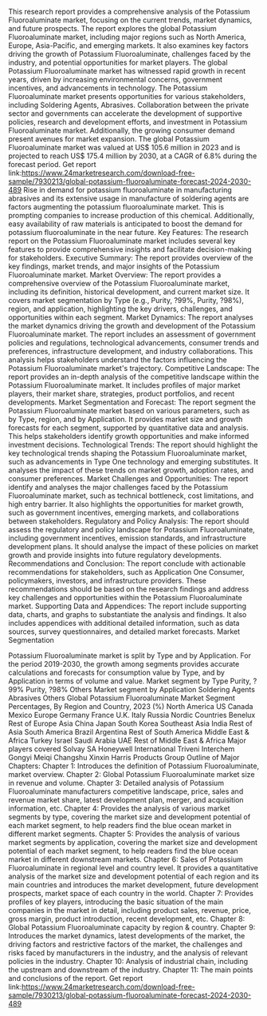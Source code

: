 This research report provides a comprehensive analysis of the Potassium Fluoroaluminate market, focusing on the current trends, market dynamics, and future prospects. The report explores the global Potassium Fluoroaluminate market, including major regions such as North America, Europe, Asia-Pacific, and emerging markets. It also examines key factors driving the growth of Potassium Fluoroaluminate, challenges faced by the industry, and potential opportunities for market players.
The global Potassium Fluoroaluminate market has witnessed rapid growth in recent years, driven by increasing environmental concerns, government incentives, and advancements in technology. The Potassium Fluoroaluminate market presents opportunities for various stakeholders, including Soldering Agents, Abrasives. Collaboration between the private sector and governments can accelerate the development of supportive policies, research and development efforts, and investment in Potassium Fluoroaluminate market. Additionally, the growing consumer demand present avenues for market expansion.
The global Potassium Fluoroaluminate market was valued at US$ 105.6 million in 2023 and is projected to reach US$ 175.4 million by 2030, at a CAGR of 6.8% during the forecast period.
Get report link:https://www.24marketresearch.com/download-free-sample/7930213/global-potassium-fluoroaluminate-forecast-2024-2030-489 
Rise in demand for potassium fluoroaluminate in manufacturing abrasives and its extensive usage in manufacture of soldering agents are factors augmenting the potassium fluoroaluminate market. This is prompting companies to increase production of this chemical. Additionally, easy availability of raw materials is anticipated to boost the demand for potassium fluoroaluminate in the near future.
Key Features:
The research report on the Potassium Fluoroaluminate market includes several key features to provide comprehensive insights and facilitate decision-making for stakeholders.
Executive Summary: The report provides overview of the key findings, market trends, and major insights of the Potassium Fluoroaluminate market.
Market Overview: The report provides a comprehensive overview of the Potassium Fluoroaluminate market, including its definition, historical development, and current market size. It covers market segmentation by Type (e.g., Purity, ?99%, Purity, ?98%), region, and application, highlighting the key drivers, challenges, and opportunities within each segment.
Market Dynamics: The report analyses the market dynamics driving the growth and development of the Potassium Fluoroaluminate market. The report includes an assessment of government policies and regulations, technological advancements, consumer trends and preferences, infrastructure development, and industry collaborations. This analysis helps stakeholders understand the factors influencing the Potassium Fluoroaluminate market's trajectory.
Competitive Landscape: The report provides an in-depth analysis of the competitive landscape within the Potassium Fluoroaluminate market. It includes profiles of major market players, their market share, strategies, product portfolios, and recent developments.
Market Segmentation and Forecast: The report segment the Potassium Fluoroaluminate market based on various parameters, such as by Type, region, and by Application. It provides market size and growth forecasts for each segment, supported by quantitative data and analysis. This helps stakeholders identify growth opportunities and make informed investment decisions.
Technological Trends: The report should highlight the key technological trends shaping the Potassium Fluoroaluminate market, such as advancements in Type One technology and emerging substitutes. It analyses the impact of these trends on market growth, adoption rates, and consumer preferences.
Market Challenges and Opportunities: The report identify and analyses the major challenges faced by the Potassium Fluoroaluminate market, such as technical bottleneck, cost limitations, and high entry barrier. It also highlights the opportunities for market growth, such as government incentives, emerging markets, and collaborations between stakeholders.
Regulatory and Policy Analysis: The report should assess the regulatory and policy landscape for Potassium Fluoroaluminate, including government incentives, emission standards, and infrastructure development plans. It should analyse the impact of these policies on market growth and provide insights into future regulatory developments.
Recommendations and Conclusion: The report conclude with actionable recommendations for stakeholders, such as Application One Consumer, policymakers, investors, and infrastructure providers. These recommendations should be based on the research findings and address key challenges and opportunities within the Potassium Fluoroaluminate market.
Supporting Data and Appendices: The report include supporting data, charts, and graphs to substantiate the analysis and findings. It also includes appendices with additional detailed information, such as data sources, survey questionnaires, and detailed market forecasts.
Market Segmentation

Potassium Fluoroaluminate market is split by Type and by Application. For the period 2019-2030, the growth among segments provides accurate calculations and forecasts for consumption value by Type, and by Application in terms of volume and value.
Market segment by Type
Purity, ?99%
Purity, ?98%
Others
Market segment by Application
Soldering Agents
Abrasives
Others
Global Potassium Fluoroaluminate Market Segment Percentages, By Region and Country, 2023 (%)
North America
US
Canada
Mexico
Europe
Germany
France
U.K.
Italy
Russia
Nordic Countries
Benelux
Rest of Europe
Asia
China
Japan
South Korea
Southeast Asia
India
Rest of Asia
South America
Brazil
Argentina
Rest of South America
Middle East & Africa
Turkey
Israel
Saudi Arabia
UAE
Rest of Middle East & Africa
Major players covered
Solvay SA
Honeywell International
Triveni Interchem
Gongyi Meiqi
Changshu Xinxin
Harris Products Group
Outline of Major Chapters:
Chapter 1: Introduces the definition of Potassium Fluoroaluminate, market overview.
Chapter 2: Global Potassium Fluoroaluminate market size in revenue and volume.
Chapter 3: Detailed analysis of Potassium Fluoroaluminate manufacturers competitive landscape, price, sales and revenue market share, latest development plan, merger, and acquisition information, etc.
Chapter 4: Provides the analysis of various market segments by type, covering the market size and development potential of each market segment, to help readers find the blue ocean market in different market segments.
Chapter 5: Provides the analysis of various market segments by application, covering the market size and development potential of each market segment, to help readers find the blue ocean market in different downstream markets.
Chapter 6: Sales of Potassium Fluoroaluminate in regional level and country level. It provides a quantitative analysis of the market size and development potential of each region and its main countries and introduces the market development, future development prospects, market space of each country in the world.
Chapter 7: Provides profiles of key players, introducing the basic situation of the main companies in the market in detail, including product sales, revenue, price, gross margin, product introduction, recent development, etc.
Chapter 8: Global Potassium Fluoroaluminate capacity by region & country.
Chapter 9: Introduces the market dynamics, latest developments of the market, the driving factors and restrictive factors of the market, the challenges and risks faced by manufacturers in the industry, and the analysis of relevant policies in the industry.
Chapter 10: Analysis of industrial chain, including the upstream and downstream of the industry.
Chapter 11: The main points and conclusions of the report.
Get report link:https://www.24marketresearch.com/download-free-sample/7930213/global-potassium-fluoroaluminate-forecast-2024-2030-489 
